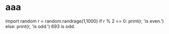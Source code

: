 # aaa
import random
r = random.randrage(1,1000)
if r % 2 == 0:
  print(r, 'is even.')
else:
  print(r, 'is odd.')
  693 is odd.
